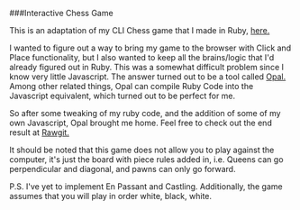 ###Interactive Chess Game


This is an adaptation of my CLI Chess game that I made in Ruby, [here.](https://github.com/Styx-/chess)

I wanted to figure out a way to bring my game to the browser with Click and Place functionality, but I also wanted to keep all the brains/logic that I'd already figured out in Ruby. This was a somewhat difficult problem since I know very little Javascript. The answer turned out to be a tool called [Opal.](http://opalrb.org/) Among other related things, Opal can compile Ruby Code into the Javascript equivalent, which turned out to be perfect for me.

So after some tweaking of my ruby code, and the addition of some of my own Javascript, Opal brought me home. Feel free to check out the end result at [Rawgit.](https://rawgit.com/Styx-/interactive_chess/master/index.html)

It should be noted that this game does not allow you to play against the computer, it's just the board with piece rules added in, i.e. Queens can go perpendicular and diagonal, and pawns can only go forward.

P.S. I've yet to implement En Passant and Castling. Additionally, the game assumes that you will play in order white, black, white.
